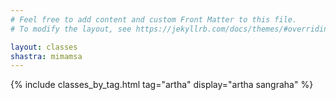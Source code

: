 ```yaml
---
# Feel free to add content and custom Front Matter to this file.
# To modify the layout, see https://jekyllrb.com/docs/themes/#overriding-theme-defaults

layout: classes
shastra: mimamsa
---
```


{% include classes_by_tag.html tag="artha" display="artha sangraha" %}

